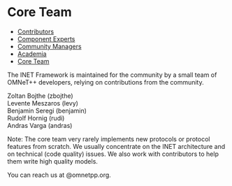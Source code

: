 # Core Team

*   [Contributors][1] 
*   [Component Experts][2] 
*   [Community Managers][3] 
*   [Academia][4] 
*   [Core Team][5] 

The INET Framework is maintained for the community by a small team of OMNeT++ developers, relying on contributions from the community. 

Zoltan Bojthe (zbojthe)   
Levente Meszaros (levy)   
Benjamin Seregi (benjamin)   
Rudolf Hornig (rudi)   
Andras Varga (andras) 

Note: The core team very rarely implements new protocols or protocol features from scratch. We usually concentrate on the INET architecture and on technical (code quality) issues. We also work with contributors to help them write high quality models. 

You can reach us at <nick>@omnetpp.org.

 [1]: http://localhost:/web/inet/index.php?n=Main.Contributors
 [2]: http://localhost:/web/inet/index.php?n=Main.ComponentExperts
 [3]: http://localhost:/web/inet/index.php?n=Main.CommunityManagers
 [4]: http://localhost:/web/inet/index.php?n=Main.Academia
 [5]: http://localhost:/web/inet/index.php?n=Main.CoreTeam